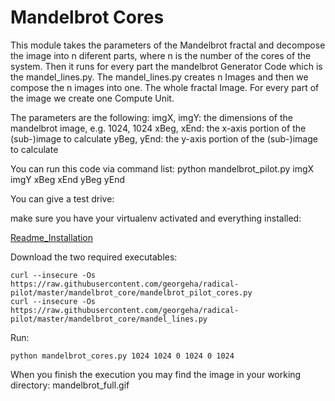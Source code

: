 Mandelbrot Cores
=================


This module takes the parameters of the Mandelbrot fractal and decompose 
the image into n diferent parts, where n is the number of the cores of 
the system. Then it runs for every part the mandelbrot Generator Code 
which is the mandel_lines.py. The mandel_lines.py creates n Images and
then we compose the n images into one. The whole fractal Image.
For every part of the image we create one Compute Unit.

The parameters are the following:
	imgX, imgY: the dimensions of the mandelbrot image, e.g. 1024, 1024
    xBeg, xEnd: the x-axis portion of the (sub-)image to calculate
    yBeg, yEnd: the y-axis portion of the (sub-)image to calculate

You can run this code via command list:
	python mandelbrot_pilot.py imgX imgY xBeg xEnd yBeg yEnd

You can give a test drive:

make sure you have your virtualenv activated and everything installed:

[Readme_Installation](https://github.com/georgeha/mandelbrot/blob/master/README.md)

Download the two required executables:
```
curl --insecure -Os https://raw.githubusercontent.com/georgeha/radical-pilot/master/mandelbrot_core/mandelbrot_pilot_cores.py 
curl --insecure -Os https://raw.githubusercontent.com/georgeha/radical-pilot/master/mandelbrot_core/mandel_lines.py
```
Run:
```
python mandelbrot_cores.py 1024 1024 0 1024 0 1024
```
When you finish the execution you may find the image in your working directory: mandelbrot_full.gif